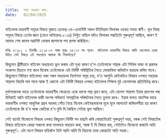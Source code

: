 ```yaml
---
title:  বাক্য অধ্যয়ন কৰা।
date:   02/04/2025
---
```


বাইবেলৰ ভাৱবাণী সমূহৰ বিষয়ে বুজাত চেভেন্থ-ডে-এভেন্টিষ্ট সকল উইলিয়াম মিলাৰৰ ওচৰত সদায় ঋণী। মূল বিষয় সমূহৰ বিষয়ে তেওঁৰ জ্ঞান (যেনে দানিয়েলঃ ৮:১৪) নিখুঁত নাছিল যদিও মিলাৰৰ পদ্ধতিটো গুৰুত্বপূৰ্ণ আছিল, কাৰণ ই আমাৰ শেষ কালৰ অৱশিষ্ট লোকৰ জাগৰণৰ পথ প্রশস্ত কৰিছিল।

`মথিঃ ৫:১৮; ২ তিমথীঃ ৩:১৫-১৭ আৰু লুকঃ ২৪:২৭ পদ পঢ়ক। বাইবেলৰ ভাৱবাণীৰ বিষয়ে আমি কেনেদৰে চোৱা উচিত সেই বিষয়ে এই পদবোৰে আমাক কি শিকাইছে?`

কিছুমান খ্রীষ্টিয়ানে বাইবেল অধ্যয়নত ভুল কৰাৰ এটা মুখ্য কাৰণ হ'ল তেওঁলোকে শাস্ত্রক এটা শিথিল বাক্য বা প্ৰবাদৰ সংকলন হিচাবে গণ্য কৰে যিবোৰ তেওঁলোকে এটা নিৰ্দিষ্ট পৰিস্থিতিৰ সৈতে মোকাবিলা কৰিবলৈ ব্যৱহাৰ কৰিব পাৰে। কিছুমানে গিদিয়ন বাইবেলত থকা সৰল অধ্যয়নৰ নির্দেশনা সমূহ চায়, য'ত আপুনি কেইবাটাও বিষয়ৰ ওপৰত সহায়ক শাস্ত্ৰপদ বিচাৰি পাব পাৰে আৰু ই কোনো এটা নিৰ্দিষ্ট বিষয়ৰ ওপৰত বাইবেলৰ শিক্ষাৰ মুঠ যোগফলক প্রতিনিধিত্ব কৰে।

দুর্ভাগ্যজনক ভাৱে তেওঁলোকে ভাৱবাণীৰ ক্ষেত্ৰতো একে ধৰণৰ পন্থা গ্রহণ কৰে, এটা বেলেগ শাস্ত্ৰপদ ইয়াৰ প্ৰসংগৰ পৰা উলিয়াই আনি বাইবেলৰ বাকী অংশৰ পৰিবৰ্তে সাম্প্ৰতিক পৰিঘটনাৰ সৈতে তুলনা কৰে। ইয়াৰ ফলত আংশিক ভাৱে ভাৱবাণীৰ ওপৰত আধুনিক গ্ৰন্থৰ অহৰহ সোঁত বৈছে যিবোৰ কেইবছৰমানৰ মূৰে মূৰে আপডেট কৰিবলগীয়া হয় কাৰণ তেওঁলোকে কি হ'ব আৰু কেতিয়া হ'ব বুলি যি কৈছিল সেইয়া ভুল আছিল।

সেই বাবেই যিকোনো বিষয়ৰ ওপৰত কিছুমান নির্দিষ্ট পদ বাছনি কৰি লোৱাটোৱেই গুৰুত্বপূৰ্ণ নহয়, বৰঞ্চ সেই বিষয়টোৰ বিষয়ে বাইবেলে কোৱা সকলো কথা ভালদৰে অধ্যয়ন কৰা, আৰু ই যি বিষয়ে কয়, সেইটোও বিবেচনা  কৰাটো অতি গুৰুত্বপূৰ্ণ। এটা অংশ বিষয়ৰ বাহিৰলৈ টানি আনি আমি যি বিচাৰো তাক কোৱাটো অতি সহজ।